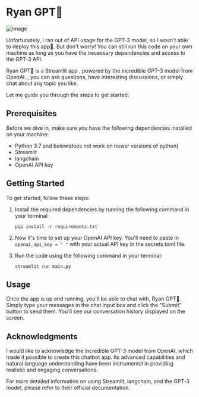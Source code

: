 # Ryan GPT🤖
![image](https://github.com/ashakeem/RyanGPT/assets/125868067/b7314fbf-ad8d-423e-af85-11687abd4fdd)

 Unfortunately, I ran out of API usage for the GPT-3 model, so I wasn't able to deploy this app🙁. But don't worry! You can still run this code on your own machine as long as you have the necessary dependencies and access to the GPT-3 API.

 Ryan GPT🤖 is a Streamlit app , powered by the incredible GPT-3 model from OpenAI. , you can ask questions, have interesting discussions, or simply chat about any topic you like.



Let me guide you through the steps to get started:

## Prerequisites
Before we dive in, make sure you have the following dependencies installed on your machine:
- Python 3.7 and below(does not work on newer versions of python)
- Streamlit
- langchain
- OpenAI API key

## Getting Started
To get started, follow these steps:

1. Install the required dependencies by running the following command in your terminal:
   ```
   pip install -r requirements.txt
   ```


2. Now it's time to set up your OpenAI API key. You'll need to paste in `openai_api_key = " "` with your actual API key in the secrets.toml file.

3. Run the code using the following command in your terminal:
   ```
   streamlit run main.py
   ```

## Usage
Once the app is up and running, you'll be able to chat with, Ryan GPT🤖. Simply type your messages in the chat input box and click the "Submit" button to send them. You'll see our conversation history displayed on the screen.

## Acknowledgments
I would like to acknowledge the incredible GPT-3 model from OpenAI, which made it possible to create this chatbot app. Its advanced capabilities and natural language understanding have been instrumental in providing realistic and engaging conversations.

For more detailed information on using Streamlit, langchain, and the GPT-3 model, please refer to their official documentation. 
